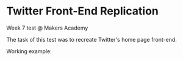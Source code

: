 Twitter Front-End Replication
=================

Week 7 test @ Makers Academy

The task of this test was to recreate Twitter's home page front-end.

Working example: 
